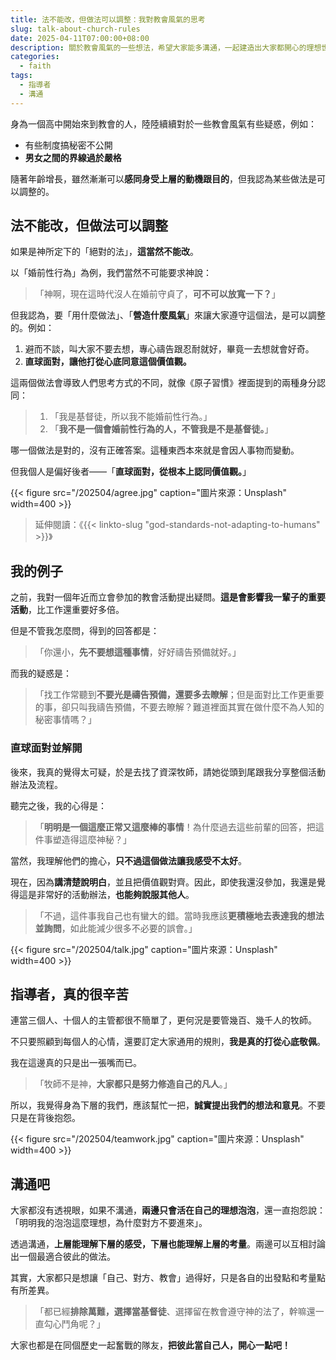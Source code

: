 ```yaml
---
title: 法不能改，但做法可以調整：我對教會風氣的思考
slug: talk-about-church-rules
date: 2025-04-11T07:00:00+08:00
description: 關於教會風氣的一些想法，希望大家能多溝通，一起建造出大家都開心的理想世界。
categories:
  - faith
tags:
  - 指導者
  - 溝通
---
```

身為一個高中開始來到教會的人，陸陸續續對於一些教會風氣有些疑惑，例如：

* 有些制度搞秘密不公開
* **男女之間的界線過於嚴格**

隨著年齡增長，雖然漸漸可以**感同身受上層的動機跟目的**，但我認為某些做法是可以調整的。

## 法不能改，但做法可以調整

如果是神所定下的「絕對的法」，**這當然不能改**。

以「婚前性行為」為例，我們當然不可能要求神說：

> 「神啊，現在這時代沒人在婚前守貞了，**可不可以放寬一下？**」

但我認為，要「用什麼做法」、「**營造什麼風氣**」來讓大家遵守這個法，是可以調整的。例如：

1. 避而不談，叫大家不要去想，專心禱告跟忍耐就好，畢竟一去想就會好奇。
2. **直球面對，讓他打從心底同意這個價值觀。**

這兩個做法會導致人們思考方式的不同，就像《原子習慣》裡面提到的兩種身分認同：

> 1. 「我是基督徒，所以我不能婚前性行為。」
> 2. 「**我不是一個會婚前性行為的人，不管我是不是基督徒。**」

哪一個做法是對的，沒有正確答案。這種東西本來就是會因人事物而變動。

但我個人是偏好後者——「**直球面對，從根本上認同價值觀。**」

{{< figure src="/202504/agree.jpg" caption="圖片來源：Unsplash" width=400 >}}

> 延伸閱讀：《{{< linkto-slug "god-standards-not-adapting-to-humans" >}}》

## 我的例子

之前，我對一個年近而立會參加的教會活動提出疑問。**這是會影響我一輩子的重要活動**，比工作還重要好多倍。

但是不管我怎麼問，得到的回答都是：

> 「你還小，**先不要想這種事情**，好好禱告預備就好。」

而我的疑惑是：

> 「找工作常聽到**不要光是禱告預備，還要多去瞭解**；但是面對比工作更重要的事，卻只叫我禱告預備，不要去瞭解？難道裡面其實在做什麼不為人知的秘密事情嗎？」

### 直球面對並解開

後來，我真的覺得太可疑，於是去找了資深牧師，請她從頭到尾跟我分享整個活動辦法及流程。

聽完之後，我的心得是：

> 「**明明是一個這麼正常又這麼棒的事情**！為什麼過去這些前輩的回答，把這件事塑造得這麼神秘？」

當然，我理解他們的擔心，**只不過這個做法讓我感受不太好**。

現在，因為**講清楚說明白**，並且把價值觀對齊。因此，即使我還沒參加，我還是覺得這是非常好的活動辦法，**也能夠說服其他人**。

> 「不過，這件事我自己也有蠻大的錯。當時我應該**更積極地去表達我的想法並詢問**，如此能減少很多不必要的誤會。」

{{< figure src="/202504/talk.jpg" caption="圖片來源：Unsplash" width=400 >}}

## 指導者，真的很辛苦

連當三個人、十個人的主管都很不簡單了，更何況是要管幾百、幾千人的牧師。

不只要照顧到每個人的心情，還要訂定大家通用的規則，**我是真的打從心底敬佩**。

我在這邊真的只是出一張嘴而已。

> 「牧師不是神，**大家都只是努力修造自己的凡人**。」

所以，我覺得身為下層的我們，應該幫忙一把，**誠實提出我們的想法和意見**。不要只是在背後抱怨。

{{< figure src="/202504/teamwork.jpg" caption="圖片來源：Unsplash" width=400 >}}

## 溝通吧

大家都沒有透視眼，如果不溝通，**兩邊只會活在自己的理想泡泡**，還一直抱怨說：「明明我的泡泡這麼理想，為什麼對方不要進來」。

透過溝通，**上層能理解下層的感受，下層也能理解上層的考量**。兩邊可以互相討論出一個最適合彼此的做法。

其實，大家都只是想讓「自己、對方、教會」過得好，只是各自的出發點和考量點有所差異。

> 「都已經**排除萬難，選擇當基督徒**、選擇留在教會遵守神的法了，幹嘛還一直勾心鬥角呢？」

大家也都是在同個歷史一起奮戰的隊友，**把彼此當自己人，開心一點吧！**